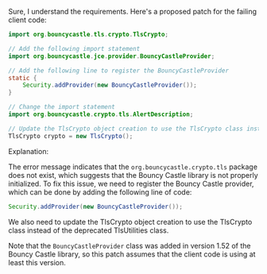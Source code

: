 Sure, I understand the requirements. Here's a proposed patch for the failing client code:
```java
import org.bouncycastle.tls.crypto.TlsCrypto;

// Add the following import statement
import org.bouncycastle.jce.provider.BouncyCastleProvider;

// Add the following line to register the BouncyCastleProvider
static {
    Security.addProvider(new BouncyCastleProvider());
}

// Change the import statement
import org.bouncycastle.crypto.tls.AlertDescription;

// Update the TlsCrypto object creation to use the TlsCrypto class instead of the deprecated TlsUtilities class
TlsCrypto crypto = new TlsCrypto();
```
Explanation:

The error message indicates that the `org.bouncycastle.crypto.tls` package does not exist, which suggests that the Bouncy Castle library is not properly initialized. To fix this issue, we need to register the Bouncy Castle provider, which can be done by adding the following line of code:
```java
Security.addProvider(new BouncyCastleProvider());
```
We also need to update the TlsCrypto object creation to use the TlsCrypto class instead of the deprecated TlsUtilities class.

Note that the `BouncyCastleProvider` class was added in version 1.52 of the Bouncy Castle library, so this patch assumes that the client code is using at least this version.
